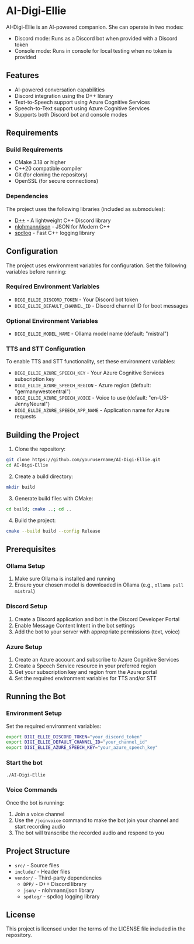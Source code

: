 # AI-Digi-Ellie

AI-Digi-Ellie is an AI-powered companion. She can operate in two modes:
- Discord mode: Runs as a Discord bot when provided with a Discord token
- Console mode: Runs in console for local testing when no token is provided

## Features

- AI-powered conversation capabilities
- Discord integration using the D++ library
- Text-to-Speech support using Azure Cognitive Services
- Speech-to-Text support using Azure Cognitive Services
- Supports both Discord bot and console modes

## Requirements

### Build Requirements
- CMake 3.18 or higher
- C++20 compatible compiler
- Git (for cloning the repository)
- OpenSSL (for secure connections)

### Dependencies
The project uses the following libraries (included as submodules):
- [D++](https://github.com/brainboxdotcc/DPP) - A lightweight C++ Discord library
- [nlohmann/json](https://github.com/nlohmann/json) - JSON for Modern C++
- [spdlog](https://github.com/gabime/spdlog) - Fast C++ logging library

## Configuration

The project uses environment variables for configuration. Set the following variables before running:

### Required Environment Variables
- `DIGI_ELLIE_DISCORD_TOKEN` - Your Discord bot token
- `DIGI_ELLIE_DEFAULT_CHANNEL_ID` - Discord channel ID for boot messages

### Optional Environment Variables
- `DIGI_ELLIE_MODEL_NAME` - Ollama model name (default: "mistral")

### TTS and STT Configuration
To enable TTS and STT functionality, set these environment variables:
- `DIGI_ELLIE_AZURE_SPEECH_KEY` - Your Azure Cognitive Services subscription key
- `DIGI_ELLIE_AZURE_SPEECH_REGION` - Azure region (default: "germanywestcentral")
- `DIGI_ELLIE_AZURE_SPEECH_VOICE` - Voice to use (default: "en-US-JennyNeural")
- `DIGI_ELLIE_AZURE_SPEECH_APP_NAME` - Application name for Azure requests

## Building the Project

1. Clone the repository:
```bash
git clone https://github.com/yourusername/AI-Digi-Ellie.git
cd AI-Digi-Ellie
```

2. Create a build directory:
```bash
mkdir build
```

3. Generate build files with CMake:
```bash
cd build; cmake ..; cd ..
```

4. Build the project:
```bash
cmake --build build --config Release
```

## Prerequisites

### Ollama Setup
1. Make sure Ollama is installed and running
2. Ensure your chosen model is downloaded in Ollama (e.g., `ollama pull mistral`)

### Discord Setup
1. Create a Discord application and bot in the Discord Developer Portal
2. Enable Message Content Intent in the bot settings
3. Add the bot to your server with appropriate permissions (text, voice)

### Azure Setup
1. Create an Azure account and subscribe to Azure Cognitive Services
2. Create a Speech Service resource in your preferred region
3. Get your subscription key and region from the Azure portal
4. Set the required environment variables for TTS and/or STT

## Running the Bot

### Environment Setup
Set the required environment variables:
```bash
export DIGI_ELLIE_DISCORD_TOKEN="your_discord_token"
export DIGI_ELLIE_DEFAULT_CHANNEL_ID="your_channel_id"
export DIGI_ELLIE_AZURE_SPEECH_KEY="your_azure_speech_key"
```

### Start the bot
```bash
./AI-Digi-Ellie
```

### Voice Commands
Once the bot is running:
1. Join a voice channel
2. Use the `/joinvoice` command to make the bot join your channel and start recording audio
3. The bot will transcribe the recorded audio and respond to you

## Project Structure

- `src/` - Source files
- `include/` - Header files
- `vendor/` - Third-party dependencies
  - `DPP/` - D++ Discord library
  - `json/` - nlohmann/json library
  - `spdlog/` - spdlog logging library

## License

This project is licensed under the terms of the LICENSE file included in the repository. 